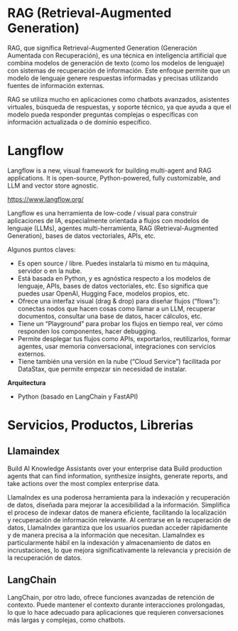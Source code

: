 # RAG  (Retrieval-Augmented Generation)

RAG, que significa Retrieval-Augmented Generation (Generación Aumentada con Recuperación), es una técnica en inteligencia artificial que combina modelos de generación de texto (como los modelos de lenguaje) con sistemas de recuperación de información. Este enfoque permite que un modelo de lenguaje genere respuestas informadas y precisas utilizando fuentes de información externas.


RAG se utiliza mucho en aplicaciones como chatbots avanzados, asistentes virtuales, búsqueda de respuestas, y soporte técnico, ya que ayuda a que el modelo pueda responder preguntas complejas o específicas con información actualizada o de dominio específico.





# Langflow

Langflow is a new, visual framework for building multi-agent and RAG applications. It is open-source, Python-powered, fully customizable, and LLM and vector store agnostic.

https://www.langflow.org/

Langflow es una herramienta de low-code / visual para construir aplicaciones de IA, especialmente orientada a flujos con modelos de lenguaje (LLMs), agentes multi-herramienta, RAG (Retrieval-Augmented Generation), bases de datos vectoriales, APIs, etc. 

Algunos puntos claves:

- Es open source / libre. Puedes instalarla tú mismo en tu máquina, servidor o en la nube. 
- Está basada en Python, y es agnóstica respecto a los modelos de lenguaje, APIs, bases de datos vectoriales, etc. Eso significa que puedes usar OpenAI, Hugging Face, modelos propios, etc. 
- Ofrece una interfaz visual (drag & drop) para diseñar flujos (“flows”): conectas nodos que hacen cosas como llamar a un LLM, recuperar documentos, consultar una base de datos, hacer cálculos, etc.  
- Tiene un “Playground” para probar los flujos en tiempo real, ver cómo responden los componentes, hacer debugging. 
- Permite desplegar tus flujos como APIs, exportarlos, reutilizarlos, formar agentes, usar memoria conversacional, integraciones con servicios externos. 
- Tiene también una versión en la nube (“Cloud Service”) facilitada por DataStax, que permite empezar sin necesidad de instalar. 
 
 
**Arquitectura**

- Python (basado en LangChain y FastAPI)

 
 
# Servicios, Productos, Librerias




## Llamaindex


Build AI Knowledge Assistants over your enterprise data
Build production agents that can find information, synthesize insights, generate reports, and take actions over the most complex enterprise data.



LlamaIndex es una poderosa herramienta para la indexación y recuperación de datos, diseñada para mejorar la accesibilidad a la información. Simplifica el proceso de indexar datos de manera eficiente, facilitando la localización y recuperación de información relevante. Al centrarse en la recuperación de datos, LlamaIndex garantiza que los usuarios puedan acceder rápidamente y de manera precisa a la información que necesitan. LlamaIndex es particularmente hábil en la indexación y almacenamiento de datos en incrustaciones, lo que mejora significativamente la relevancia y precisión de la recuperación de datos.




## LangChain



LangChain, por otro lado, ofrece funciones avanzadas de retención de contexto. Puede mantener el contexto durante interacciones prolongadas, lo que lo hace adecuado para aplicaciones que requieren conversaciones más largas y complejas, como chatbots. 